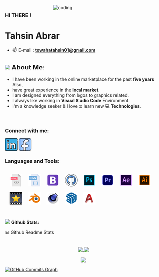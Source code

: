 <img align="right" alt="coding" width="350" src="https://i.pinimg.com/originals/e4/26/70/e426702edf874b181aced1e2fa5c6cde.gif">

### HI THERE !

<h1>Tahsin Abrar</h1>

- 📫 E-mail : **towahatahsin01@gmail.com**

## <img src="https://media.giphy.com/media/WUlplcMpOCEmTGBtBW/giphy.gif" width="40"> **About Me:**


- I have been working in the online marketplace for the past **five years** Also,
- have great experience in the **local market**. 
- I am designed everything from logos to graphics related.
- I always like working in **Visual Studio Code** Environment.
- I'm a knowledge seeker & I love to learn new 💻 **Technologies**.

</br>

### Connect with me:

<p align="left">
<a href="https://www.linkedin.com/in/muhammad-tahsin-abrar-124b2a190/" target="blank"><img align="center" src="./Social/linkedin.png" alt="https://www.linkedin.com/in/muhammad-tahsin-abrar-124b2a190/" height="40" width="40" /></a>
<a href="https://www.facebook.com/tahsin.towaha" target="blank"><img align="center" src="./Social/Facebook.png" alt="https://www.facebook.com/tahsin.towaha" height="40" width="40" /></a>

</p

<br />

### Languages and Tools:

<p align="left">
<img src="./Skillicons/html.png" alt="" height="40" width="40" style='margin-top:15px; margin-left:15px '/>
<img src="./Skillicons/css.png" alt="" height="40" width="40" style='margin-top:15px; margin-left:15px '/>
<img src="./Skillicons/bootstrap.png" alt="" height="40" width="40" style='margin-top:15px; margin-left:15px '/>
<img src="./Skillicons/github.png" alt="" height="40" width="40" style='margin-top:15px; margin-left:15px '/>
<img src="./Skillicons/photoshop.png" alt="" height="40" width="40" style='margin-top:15px; margin-left:15px '/>
<img src="./Skillicons/PremierePro.png" alt="" height="40" width="40" style='margin-top:15px; margin-left:15px '/>
<img src="./Skillicons/AdobeAfterEffects.png" alt="" height="40" width="40" style='margin-top:15px; margin-left:15px '/>
<img src="./Skillicons/AI.png" alt="" height="40" width="40" style='margin-top:15px; margin-left:15px '/>
<img src="./Skillicons/VideoPad.jpg" alt="" height="40" width="40" style='margin-top:15px; margin-left:15px '/>
<img src="./Skillicons/Blender.png" alt="" height="40" width="40" style='margin-top:15px; margin-left:15px '/>
<img src="./Skillicons/c4d.png" alt="" height="40" width="40" style='margin-top:15px; margin-left:15px '/>
<img src="./Skillicons/sketchup.png" alt="" height="40" width="40" style='margin-top:15px; margin-left:15px '/>
<img src="./Skillicons/autocad.png" alt="" height="40" width="40" style='margin-top:15px; margin-left:15px '/>

</p>
<br />

<img src="https://media.giphy.com/media/ZCN6F3FAkwsyOGU2RS/giphy.gif" width="40"> **Github Stats:**

  <summary>📊 Github Readme Stats</summary>
 </br>
 <p align="center">
  <a href="https://github.com/Tahsin000">
   <img width="430" align="center" src="https://github-readme-stats.vercel.app/api?username=tahsin000&show_icons=true&theme=radical&count_private=true">
  </a>
  <a href="https://github.com/Tahsin000">
    <img align="center" src="https://github-readme-stats.anuraghazra1.vercel.app/api/top-langs/?username=tahsin000&layout=compact&theme=radical&langs_count=6" />
  </a>
 </p>
<p align="center">
   <img align="center" src="https://github-readme-streak-stats.herokuapp.com/?user=tahsin000&theme=radical&hide_border=true"/>
</p>

<a href="http://www.github.com/tahsin000"><img src="https://activity-graph.herokuapp.com/graph?username=UbuntuEvangelist&bg_color=1c1917&color=ffffff&line=0891b2&point=ffffff&area_color=1c1917&area=true&hide_border=true&custom_title=GitHub%20Commits%20Graph" alt="GitHub Commits Graph" /></a>


